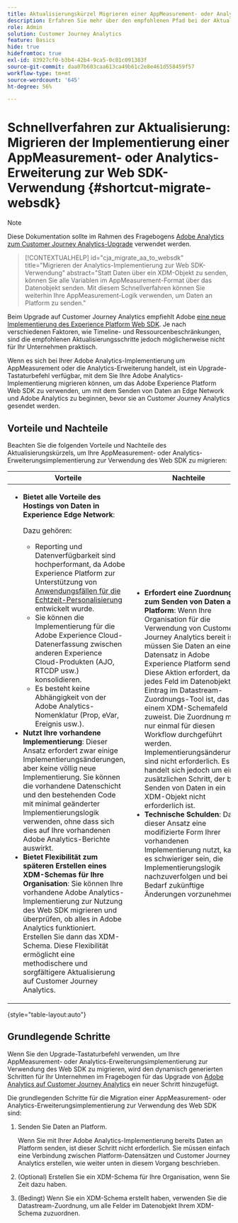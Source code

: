 ```yaml
---
title: Aktualisierungskürzel Migrieren einer AppMeasurement- oder Analytics-Erweiterungsimplementierung zur Verwendung des Web SDK
description: Erfahren Sie mehr über den empfohlenen Pfad bei der Aktualisierung von Adobe Analytics auf Customer Journey Analytics.
role: Admin
solution: Customer Journey Analytics
feature: Basics
hide: true
hidefromtoc: true
exl-id: 83927cf0-b3b4-42b4-9ca5-0c81c091383f
source-git-commit: daa07b603caa613ca49b61c2e8e461d558459f57
workflow-type: tm+mt
source-wordcount: '645'
ht-degree: 56%

---
```


# Schnellverfahren zur Aktualisierung: Migrieren der Implementierung einer AppMeasurement- oder Analytics-Erweiterung zur Web SDK-Verwendung {#shortcut-migrate-websdk}

>[!NOTE]
>
>Diese Dokumentation sollte im Rahmen des Fragebogens [Adobe Analytics zum Customer Journey Analytics-Upgrade](https://gigazelle.github.io/cja-ttv/) verwendet werden.

<!-- markdownlint-disable MD034 -->

>[!CONTEXTUALHELP]
>id="cja_migrate_aa_to_websdk"
>title="Migrieren der Analytics-Implementierung zur Web SDK-Verwendung"
>abstract="Statt Daten über ein XDM-Objekt zu senden, können Sie alle Variablen im AppMeasurement-Format über das Datenobjekt senden. Mit diesem Schnellverfahren können Sie weiterhin Ihre AppMeasurement-Logik verwenden, um Daten an Platform zu senden."

<!-- markdownlint-enable MD034 -->

Beim Upgrade auf Customer Journey Analytics empfiehlt Adobe [eine neue Implementierung des Experience Platform Web SDK](/help/getting-started/cja-upgrade/cja-upgrade-recommendations.md). Je nach verschiedenen Faktoren, wie Timeline- und Ressourcenbeschränkungen, sind die empfohlenen Aktualisierungsschritte jedoch möglicherweise nicht für Ihr Unternehmen praktisch.

Wenn es sich bei Ihrer Adobe Analytics-Implementierung um AppMeasurement oder die Analytics-Erweiterung handelt, ist ein Upgrade-Tastaturbefehl verfügbar, mit dem Sie Ihre Adobe Analytics-Implementierung migrieren können, um das Adobe Experience Platform Web SDK zu verwenden, um mit dem Senden von Daten an Edge Network und Adobe Analytics zu beginnen, bevor sie an Customer Journey Analytics gesendet werden.

## Vorteile und Nachteile

Beachten Sie die folgenden Vorteile und Nachteile des Aktualisierungskürzels, um Ihre AppMeasurement- oder Analytics-Erweiterungsimplementierung zur Verwendung des Web SDK zu migrieren:

| Vorteile | Nachteile |
|----------|---------|
| <ul><li>**Bietet alle Vorteile des Hostings von Daten in Experience Edge Network**: <p>Dazu gehören:</p><ul><li>Reporting und Datenverfügbarkeit sind hochperformant, da Adobe Experience Platform zur Unterstützung von [Anwendungsfällen für die Echtzeit-Personalisierung](https://experienceleague.adobe.com/docs/experience-platform/destinations/ui/activate/configure-personalization-destinations.html?lang=de) entwickelt wurde. </li><li>Sie können die Implementierung für die Adobe Experience Cloud-Datenerfassung zwischen anderen Experience Cloud-Produkten (AJO, RTCDP usw.) konsolidieren.</li><li>Es besteht keine Abhängigkeit von der Adobe Analytics-Nomenklatur (Prop, eVar, Ereignis usw.).</li></ul><li>**Nutzt Ihre vorhandene Implementierung**: Dieser Ansatz erfordert zwar einige Implementierungsänderungen, aber keine völlig neue Implementierung. Sie können die vorhandene Datenschicht und den bestehenden Code mit minimal geänderter Implementierungslogik verwenden, ohne dass sich dies auf Ihre vorhandenen Adobe Analytics-Berichte auswirkt.</li><li>**Bietet Flexibilität zum späteren Erstellen eines XDM-Schemas für Ihre Organisation**: Sie können Ihre vorhandene Adobe Analytics-Implementierung zur Nutzung des Web SDK migrieren und überprüfen, ob alles in Adobe Analytics funktioniert. Erstellen Sie dann das XDM-Schema. Diese Flexibilität ermöglicht eine methodischere und sorgfältigere Aktualisierung auf Customer Journey Analytics.</li></ul> | <ul><li>**Erfordert eine Zuordnung zum Senden von Daten an Platform**: Wenn Ihre Organisation für die Verwendung von Customer Journey Analytics bereit ist, müssen Sie Daten an einen Datensatz in Adobe Experience Platform senden. Diese Aktion erfordert, dass jedes Feld im Datenobjekt ein Eintrag im Datastream-Zuordnungs-Tool ist, das es einem XDM-Schemafeld zuweist. Die Zuordnung muss nur einmal für diesen Workflow durchgeführt werden. Implementierungsänderungen sind nicht erforderlich. Es handelt sich jedoch um einen zusätzlichen Schritt, der beim Senden von Daten in ein XDM-Objekt nicht erforderlich ist.</li><li>**Technische Schulden**: Da dieser Ansatz eine modifizierte Form Ihrer vorhandenen Implementierung nutzt, kann es schwieriger sein, die Implementierungslogik nachzuverfolgen und bei Bedarf zukünftige Änderungen vorzunehmen. </li></ul> |

{style="table-layout:auto"}

## Grundlegende Schritte

Wenn Sie den Upgrade-Tastaturbefehl verwenden, um Ihre AppMeasurement- oder Analytics-Erweiterungsimplementierung zur Verwendung des Web SDK zu migrieren, wird den dynamisch generierten Schritten für Ihr Unternehmen im Fragebogen für das Upgrade von [Adobe Analytics auf Customer Journey Analytics](https://gigazelle.github.io/cja-ttv/) ein neuer Schritt hinzugefügt.

Die grundlegenden Schritte für die Migration einer AppMeasurement- oder Analytics-Erweiterungsimplementierung zur Verwendung des Web SDK sind:

1. Senden Sie Daten an Platform.

   Wenn Sie mit Ihrer Adobe Analytics-Implementierung bereits Daten an Platform senden, ist dieser Schritt nicht erforderlich. Sie müssen einfach eine Verbindung zwischen Platform-Datensätzen und Customer Journey Analytics erstellen, wie weiter unten in diesem Vorgang beschrieben.

1. (Optional) Erstellen Sie ein XDM-Schema für Ihre Organisation, wenn Sie Zeit dazu haben.

1. (Bedingt) Wenn Sie ein XDM-Schema erstellt haben, verwenden Sie die Datastream-Zuordnung, um alle Felder im Datenobjekt Ihrem XDM-Schema zuzuordnen.

